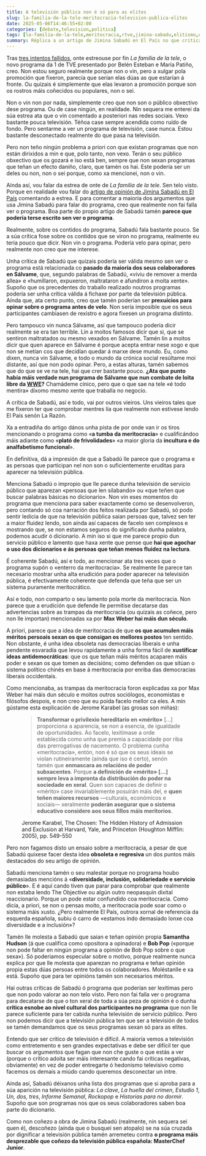```yaml
---
title: A televisión pública non é só para as elites
slug: la-familia-de-la-tele-meritocracia-television-publica-elites
date: 2025-05-06T14:46:55+02:00
categories: [debate,television,politica]
tags: [la-familia-de-la-tele,meritocracia,rtve,jimina-sabadu,elitismo,esnobismo]
summary: Réplica a un artigo de Jimina Sabadú en El País no que critica a recente estrea de *La familia de la tele* en La 1 de RTVE porque considera que os seus participantes non teñen o nivel cultural necesario para participar na televisión pública.
---
```


Tras [tres intentos fallidos](https://cadenaser.com/nacional/2025/04/28/la-maldicion-de-la-familia-de-la-tele-rtve-cancela-por-segunda-vez-su-estreno-ahora-por-el-apagon-cadena-ser/), onte estreouse por fin *La familia de la tele*, o novo programa da 1 de TVE presentado por Belén Esteban e María Patiño, creo. Non estou seguro realmente porque non o vin, pero a xulgar pola promoción que fixeron, parecía que serían elas dúas as que estarían á fronte. Ou quizais é simplemente que elas levaron a promoción porque son os rostros máis coñecidos ou populares, non o sei.

Non o vin non por nada, simplemente creo que non son o público obxectivo dese programa. Ou de case ningún, en realidade. Nin sequera me enterei da súa estrea ata que o vin comentado a posteriori nas redes sociais. Vexo bastante pouca televisión. Téñoa case sempre acendida como ruído de fondo. Pero sentarme a ver un programa de televisión, case nunca. Estou bastante desconectado realmente do que pasa na televisión.

Pero non teño ningún problema a priori con que existan programas que non están dirixidos a min e que, polo tanto, non vexo. Terán o seu público obxectivo que os gozará e iso está ben, sempre que non sexan programas que teñan un efecto daniño, claro, que tamén os hai. Este podería ser un deles ou non, non o sei porque, como xa mencionei, non o vin.

Aínda así, vou falar da estrea de onte de *La familia de la tele*. Sen telo visto. Porque en realidade vou falar do [artigo de opinión de Jimina Sabadú en El País](https://elpais.com/television/2025-05-05/pero-cuando-acaba-esto-cuatro-horas-de-cabalgata-bajo-la-lluvia-para-presentar-la-familia-de-la-tele.html) comentando a estrea. E para comentar a maioría dos argumentos que usa Jimina Sabadú para falar do programa, creo que realmente non fai falla ver o programa. Boa parte do propio artigo de Sabadú tamén **parece que podería terse escrito sen ver o programa**.

Realmente, sobre os contidos do programa, Sabadú fala bastante pouco. Se a súa crítica fose sobre os contidos que se viron no programa, realmente eu tería pouco que dicir. Non vin o programa. Podería velo para opinar, pero realmente non creo que me interese.

Unha crítica de Sabadú que quizais podería ser válida mesmo sen ver o programa está relacionada co **pasado da maioría dos seus colaboradores en Sálvame**, que, segundo palabras de Sabadú, «viviu de remover a merda allea» e «humillaron, expuxeron, maltrataron e afundiron a moita xente». Supoño que os precedentes do traballo realizado noutros programas podería ser unha crítica válida á fichaxe por parte da televisión pública. Aínda que, ata certo punto, creo que tamén poderían ser **prexuícios para opinar sobre o programa antes de velo**. Non sería imposible que os seus participantes cambiasen de rexistro e agora fixesen un programa distinto.

Pero tampouco vin nunca Sálvame, así que tampouco podería dicir realmente se era tan terrible. Lin a moitos famosos dicir que si, que se sentiron maltratados ou mesmo vexados en Sálvame. Tamén lin a moitos dicir que quen aparece en Sálvame é porque acepta entrar nese xogo e que non se metían cos que decidían quedar á marxe dese mundo. Eu, como dixen, nunca vin Sálvame, e todo o mundo da crónica social resúltame moi distante, así que non podo opinar. Pero, a estas alturas, tamén sabemos que do que se ve na tele, hai que crer bastante pouco. **¿Ata que punto había máis verdade nun programa de Sálvame que nun combate de loita libre da [WWE](https://es.wikipedia.org/wiki/WWE)?** Chamádeme cínico, pero que o que sae na tele «é todo mentira» díxomo mesmo xente que traballa no negocio.

A crítica de Sabadú, así e todo, vai por outros vieiros. Uns vieiros tales que me fixeron ter que comprobar mentres lía que realmente non estivese lendo El País senón La Razón.

Xa a entradiña do artigo dános unha pista de por onde van ir os tiros mencionando o programa como «**a tumba da meritocracia**» e cualificándoo máis adiante como «**plató de frivolidades**» «a maior gloria da **incultura e do analfabetismo funcional**».

En definitiva, dá a impresión de que a Sabadú lle parece que o programa e as persoas que participan nel non son o suficientemente eruditas para aparecer na televisión pública.

Menciona Sabadú o impropio que lle parece dunha televisión de servicio público que aparezan «persoas que len silabando» ou «que teñen que buscar palabras básicas no dicionario».
Non vin eses momentos do programa que menciona para saber exactamente como se desenvolveron, pero contando só coa narración dos feitos realizada por Sabadú, só podo sentir ledicia de que na televisión pública saian persoas que, talvez sen ter a maior fluidez lendo, son aínda así capaces de facelo sen complexos e mostrando que, se non estamos seguros do significado dunha palabra, podemos acudir ó dicionario. A min iso si que me parece propio dun servicio público e lamento que haxa xente que pense que **hai que agochar o uso dos dicionarios e ás persoas que teñan menos fluidez na lectura**.

É coherente Sabadú, así e todo, ao mencionar ata tres veces que o programa supón o «enterro da meritocracia». Se realmente lle parece tan necesario mostrar unha alta erudición para poder aparecer na televisión pública, é efectivamente coherente que defenda que teña que ser un sistema puramente meritocrático.

Así e todo, non comparto o seu lamento pola morte da meritocracia. Non parece que a erudición que defende lle permitise decatarse das advertencias sobre as trampas da meritocracia (ou quizais as coñece, pero non lle importan) mencionadas xa por **Max Weber hai máis dun século**.

A priori, parece que a idea de meritocracia de que **os que acumulen máis méritos persoais sexan os que consigan os mellores postos** ten sentido. Non obstante, é unha idea obsoleta nas democracias liberais e unha pendente esvaradía que levou rapidamente a unha forma fácil de **xustificar ideas antidemocráticas**: que os que teñan máis méritos acaparen máis poder e sexan os que tomen as decisións; como defenden os que sitúan o sistema político chinés en base á meritocracia por enriba das democracias liberais occidentais.

Como mencionaba, as trampas da meritocracia foron explicadas xa por Max Weber hai máis dun século e moitos outros sociólogos, economistas e filósofos despois, e non creo que eu poida facelo mellor ca eles. A min gústame esta explicación de Jerome Karabel (as grosas son miñas):

<figure>
<blockquote><strong>Transformar o privilexio hereditario en «mérito»</strong> [...] proporciona a aparencia, se non a esencia, de igualdade de oportunidades. Ao facelo, lexitímase a orde establecida como unha que premia a capacidade por riba das prerrogativas de nacemento. O problema cunha «meritocracia», entón, non é só que os seus ideais se violan rutineiramente (aínda que iso é certo), senón tamén que <strong>enmascara as relacións de poder subxacentes</strong>. Porque <strong>a definición de «mérito» [...] sempre leva a impronta da distribución do poder na sociedade en xeral</strong>. Quen son capaces de definir o «mérito» case invariablemente posuirán máis del, e <strong>quen teñen maiores recursos</strong> —culturais, económicos e sociais— xeralmente <strong>poderán asegurar que o sistema educativo considere aos seus fillos máis meritorios</strong>.</blockquote>
<figcaption>Jerome Karabel, The Chosen: The Hidden History of Admission and Exclusion at Harvard, Yale, and Princeton (Houghton Mifflin: 2005), pp. 549-550</figcaption>
</figure>

Pero non fagamos disto un ensaio sobre a meritocracia, a pesar de que Sabadú quixese facer desta idea **obsoleta e regresiva** un dos puntos máis destacados do seu artigo de opinión. 

Sabadú menciona tamén o seu malestar porque no programa houbo demasiadas mencións á «**diversidade, inclusión, solidariedade e servicio público**». E é aquí cando tiven que parar para comprobar que realmente non estaba lendo The Objective ou algún outro neopasquín dixital reaccionario. Porque un pode estar confundido coa meritocracia. Como dicía, a priori, se non o pensas moito, a meritocracia pode soar como o sistema máis xusto. ¿Pero realmente El País, outrora xornal de referencia da esquerda española, subiu ó carro de «estamos indo demasiado lonxe coa diversidade e a inclusión»?

Tamén lle molesta a Sabadú que saian e teñan opinión propia **Samantha Hudson** (á que cualifica como opositora a opinadora) e **Bob Pop** («porque non pode faltar en ningún programa a opinión de Bob Pop sobre o que sexa»). Só poderiamos especular sobre o motivo, porque realmente nunca explica por que lle molesta que aparezan no programa e teñan opinión propia estas dúas persoas entre todos os colaboradores. Moléstanlle e xa está. Supoño que para ter opinións tamén son necesarios méritos.

Hai outras críticas de Sabadú ó programa que poderían ser lexítimas pero que non podo valorar ao non telo visto. Pero non fai falla ver o programa para decatarse de que o ton xeral de toda a súa peza de opinión é o dunha **crítica esnobe ao nivel cultural dos participantes no programa** que non lle parece suficiente para ter cabida nunha televisión de servicio público.
Pero non podemos dicir que a televisión pública ten que ser a televisión de todos se tamén demandamos que os seus programas sexan só para as elites.

Entendo que ser crítico de televisión é difícil. A maioría vemos a televisión como entretemento e sen grandes expectativas e debe ser difícil ter que buscar os argumentos que fagan que non che guste o que estás a ver (porque o crítico adoita ser máis interesante cando fai críticas negativas, obviamente) en vez de poder entregarte ó hedonismo televisivo como facemos os demais a miúdo cando queremos desconectar un intre.

Aínda así, Sabadú déixanos unha lista dos programas que si aproba para a súa aparición na televisión pública: *La clave*, *La huella del crimen*, *Estudio 1*, *Un, dos, tres*, *Informe Semanal*, *Rockopop* e *Historias para no dormir*. Supoño que son programas nos que os seus colaboradores saben boa parte do dicionario.

Como non coñezo a obra de Jimina Sabadú (realmente, nin sequera sei quen é), descoñezo (aínda que o busquei sen atopalo) se na súa cruzada por dignificar a televisión pública tamén arremeteu contra **o programa máis desprezable que coñezo da televisión pública española: MasterChef Junior**.
